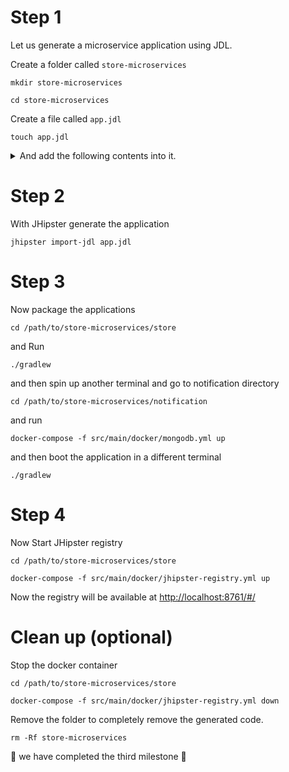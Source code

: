# Step 1

Let us generate a microservice application using JDL.

Create a folder called `store-microservices`

`mkdir store-microservices`

`cd store-microservices`

Create a file called `app.jdl`

`touch app.jdl`

<details><summary>And add the following contents into it.</summary>

	<p>

		```
		/*
		 * This is a microservice e-commerce store sample
		 */

		application {
		  config {
		    baseName store,
		    applicationType gateway,
		    packageName com.jhipster.demo.store,
		    serviceDiscoveryType eureka,
		    authenticationType jwt,
		    prodDatabaseType mysql,
		    cacheProvider hazelcast,
		    buildTool gradle,
		    clientFramework react,
		    useSass true
		  }
		  entities *
		}

		application {
		  config {
		    baseName notification,
		    applicationType microservice,
		    packageName com.jhipster.demo.notification,
		    serviceDiscoveryType eureka,
		    authenticationType jwt,
		    databaseType mongodb,
		    prodDatabaseType mongodb,
		    devDatabaseType mongodb,
		    cacheProvider no,
		    enableHibernateCache false,
		    buildTool gradle,
		    serverPort 8082,
		    skipUserManagement true
		  }
		  entities Notification
		}

		/* Entities */

		/** Product sold by the Online store */
		entity Product {
		    name String required
		    description String
		    price BigDecimal required min(0)
		    size Size required
		    image ImageBlob
		}

		enum Size {
		    S, M, L, XL, XXL
		}

		entity ProductCategory {
		    name String required
		    description String
		}

		entity Customer {
		    firstName String required
		    lastName String required
		    gender Gender required
		    email String required pattern(/^[^@\s]+@[^@\s]+\.[^@\s]+$/)
		    phone String required
		    addressLine1 String required
		    addressLine2 String
		    city String required
		    country String required
		}

		enum Gender {
		    MALE, FEMALE, OTHER
		}

		entity ProductOrder {
		    placedDate Instant required
		    status OrderStatus required
		    code String required
		    invoiceId Long
		}

		enum OrderStatus {
		    COMPLETED, PENDING, CANCELLED
		}

		entity OrderItem {
		    quantity Integer required min(0)
		    totalPrice BigDecimal required min(0)
		    status OrderItemStatus required
		}

		enum OrderItemStatus {
		    AVAILABLE, OUT_OF_STOCK, BACK_ORDER
		}

		relationship OneToOne {
		    Customer{user(login) required} to User
		}

		relationship ManyToOne {
			OrderItem{product(name) required} to Product
		}

		relationship OneToMany {
		   Customer{order} to ProductOrder{customer(email) required},
		   ProductOrder{orderItem} to OrderItem{order(code) required} ,
		   ProductCategory{product} to Product{productCategory(name)}
		}

		service Product, ProductCategory, Customer, ProductOrder, OrderItem with serviceClass
		paginate Product, Customer, ProductOrder, OrderItem with pagination

		entity Invoice {
		    code String required
		    date Instant required
		    details String
		    status InvoiceStatus required
		    paymentMethod PaymentMethod required
		    paymentDate Instant required
		    paymentAmount BigDecimal required
		}

		enum InvoiceStatus {
		    PAID, ISSUED, CANCELLED
		}

		entity Shipment {
		    trackingCode String
		    date Instant required
		    details String
		}

		enum PaymentMethod {
		    CREDIT_CARD, CASH_ON_DELIVERY, PAYPAL
		}

		relationship OneToMany {
		    Invoice{shipment} to Shipment{invoice(code) required}
		}

		service Invoice, Shipment with serviceClass
		paginate Invoice, Shipment with pagination

		entity Notification {
		    date Instant required
		    details String
		    sentDate Instant required
		    format NotificationType required
		    userId Long required
		    productId Long required
		}

		enum NotificationType {
		    EMAIL, SMS, PARCEL
		}
		microservice Notification with notification
		```

	</p>
</details>

# Step 2
With JHipster generate the application

`jhipster import-jdl app.jdl`

# Step 3

Now package the applications

`cd /path/to/store-microservices/store`

and Run

`./gradlew`

and then spin up another terminal and go to notification directory

`cd /path/to/store-microservices/notification`

and run

`docker-compose -f src/main/docker/mongodb.yml up`

and then boot the application in a different terminal

`./gradlew`


# Step 4

Now Start JHipster registry

`cd /path/to/store-microservices/store`

`docker-compose -f src/main/docker/jhipster-registry.yml up `

Now the registry will be available at [http://localhost:8761/#/](http://localhost:8761/#/)

# Clean up (optional)

Stop the docker container 

`cd /path/to/store-microservices/store`

`docker-compose -f src/main/docker/jhipster-registry.yml down`

Remove the folder to completely remove the generated code.

`rm -Rf store-microservices`


:tada: we have completed the third milestone :tada:
